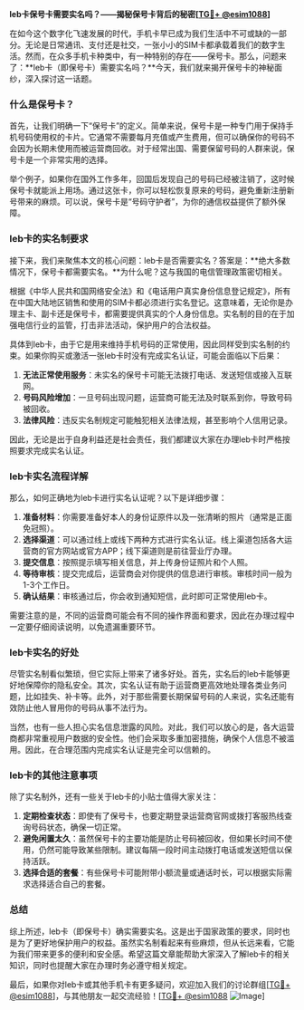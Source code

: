 **leb卡保号卡需要实名吗？——揭秘保号卡背后的秘密[[TG💪+ @esim1088](https://t.me/s/esim1088)]**

在如今这个数字化飞速发展的时代，手机卡早已成为我们生活中不可或缺的一部分。无论是日常通讯、支付还是社交，一张小小的SIM卡都承载着我们的数字生活。然而，在众多手机卡种类中，有一种特别的存在——保号卡。那么，问题来了：**leb卡（即保号卡）需要实名吗？**今天，我们就来揭开保号卡的神秘面纱，深入探讨这一话题。

### 什么是保号卡？

首先，让我们明确一下“保号卡”的定义。简单来说，保号卡是一种专门用于保持手机号码使用权的卡片。它通常不需要每月充值或产生费用，但可以确保你的号码不会因为长期未使用而被运营商回收。对于经常出国、需要保留号码的人群来说，保号卡是一个非常实用的选择。

举个例子，如果你在国外工作多年，回国后发现自己的号码已经被注销了，这时候保号卡就能派上用场。通过这张卡，你可以轻松恢复原来的号码，避免重新注册新号带来的麻烦。可以说，保号卡是“号码守护者”，为你的通信权益提供了额外保障。

### leb卡的实名制要求

接下来，我们来聚焦本文的核心问题：leb卡是否需要实名？答案是：**绝大多数情况下，保号卡都需要实名。**为什么呢？这与我国的电信管理政策密切相关。

根据《中华人民共和国网络安全法》和《电话用户真实身份信息登记规定》，所有在中国大陆地区销售和使用的SIM卡都必须进行实名登记。这意味着，无论你是办理主卡、副卡还是保号卡，都需要提供真实的个人身份信息。实名制的目的在于加强电信行业的监管，打击非法活动，保护用户的合法权益。

具体到leb卡，由于它是用来维持手机号码的正常使用，因此同样受到实名制的约束。如果你购买或激活一张leb卡时没有完成实名认证，可能会面临以下后果：

1. **无法正常使用服务**：未实名的保号卡可能无法拨打电话、发送短信或接入互联网。
2. **号码风险增加**：一旦号码出现问题，运营商可能无法及时联系到你，导致号码被回收。
3. **法律风险**：违反实名制规定可能触犯相关法律法规，甚至影响个人信用记录。

因此，无论是出于自身利益还是社会责任，我们都建议大家在办理leb卡时严格按照要求完成实名认证。

### leb卡实名流程详解

那么，如何正确地为leb卡进行实名认证呢？以下是详细步骤：

1. **准备材料**：你需要准备好本人的身份证原件以及一张清晰的照片（通常是正面免冠照）。
2. **选择渠道**：可以通过线上或线下两种方式进行实名认证。线上渠道包括各大运营商的官方网站或官方APP；线下渠道则是前往营业厅办理。
3. **提交信息**：按照提示填写相关信息，并上传身份证照片和个人照。
4. **等待审核**：提交完成后，运营商会对你提供的信息进行审核。审核时间一般为1-3个工作日。
5. **确认结果**：审核通过后，你会收到通知短信，此时即可正常使用leb卡。

需要注意的是，不同的运营商可能会有不同的操作界面和要求，因此在办理过程中一定要仔细阅读说明，以免遗漏重要环节。

### leb卡实名的好处

尽管实名制看似繁琐，但它实际上带来了诸多好处。首先，实名后的leb卡能够更好地保障你的隐私安全。其次，实名认证有助于运营商更高效地处理各类业务问题，比如挂失、补卡等。此外，对于那些需要长期保留号码的人来说，实名还能有效防止他人冒用你的号码从事不法行为。

当然，也有一些人担心实名信息泄露的风险。对此，我们可以放心的是，各大运营商都非常重视用户数据的安全性。他们会采取多重加密措施，确保个人信息不被滥用。因此，在合理范围内完成实名认证是完全可以信赖的。

### leb卡的其他注意事项

除了实名制外，还有一些关于leb卡的小贴士值得大家关注：

1. **定期检查状态**：即使有了保号卡，也要定期登录运营商官网或拨打客服热线查询号码状态，确保一切正常。
2. **避免闲置太久**：虽然保号卡的主要功能是防止号码被回收，但如果长时间不使用，仍然可能导致某些限制。建议每隔一段时间主动拨打电话或发送短信以保持活跃。
3. **选择合适的套餐**：有些保号卡可能附带小额流量或通话时长，可以根据实际需求选择适合自己的套餐。

### 总结

综上所述，leb卡（即保号卡）确实需要实名。这是出于国家政策的要求，同时也是为了更好地保护用户的权益。虽然实名制看起来有些麻烦，但从长远来看，它能为我们带来更多的便利和安全感。希望这篇文章能帮助大家深入了解leb卡的相关知识，同时也提醒大家在办理时务必遵守相关规定。

最后，如果你对leb卡或其他手机卡有更多疑问，欢迎加入我们的讨论群组[[TG💪+ @esim1088](https://t.me/s/esim1088)]，与其他朋友一起交流经验！[[TG💪+ @esim1088](https://t.me/s/esim1088) ![Image](https://i.postimg.cc/4NQfJmqS/Snipaste-2025-05-13-00-14-12.png)]